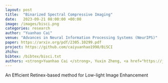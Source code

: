 ```yaml
---
layout: post
title:  "Binarized Spectral Compressive Imaging"
date:   2023-09-21 08:00:00 +00:00
image: /images/bisci.png
categories: research
author: "Yuanhao Cai"
venue: "Advances in Neural Information Processing Systems (NeurIPS)"
paper: https://arxiv.org/pdf/2305.10299.pdf
project: https://github.com/caiyuanhao1998/BiSCI
zhihu: 
bibtex: /bibtex/bisci.txt
authors: <strong>Yuanhao Cai </strong>, Yuxin Zheng, <a href="https://jinglin7.github.io/">Jing Lin</a>, <a href="https://www.sigs.tsinghua.edu.cn/whq/">Haoqian Wang</a>, <a href="http://people.ee.ethz.ch/~timofter/">Radu Timofte</a>, <a href="https://yulunzhang.com/">Yulun Zhang</a>
---
```

An Efficient Retinex-based method for Low-light Image Enhancement
